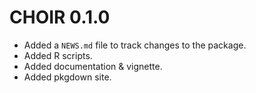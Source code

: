 # CHOIR 0.1.0

* Added a `NEWS.md` file to track changes to the package.
* Added R scripts.
* Added documentation & vignette.
* Added pkgdown site.

